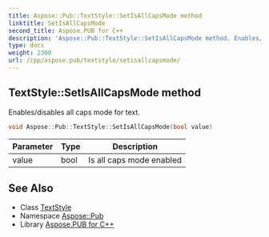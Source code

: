```yaml
---
title: Aspose::Pub::TextStyle::SetIsAllCapsMode method
linktitle: SetIsAllCapsMode
second_title: Aspose.PUB for C++
description: 'Aspose::Pub::TextStyle::SetIsAllCapsMode method. Enables/disables all caps mode for text in C++.'
type: docs
weight: 2300
url: /cpp/aspose.pub/textstyle/setisallcapsmode/
---
```

## TextStyle::SetIsAllCapsMode method


Enables/disables all caps mode for text.

```cpp
void Aspose::Pub::TextStyle::SetIsAllCapsMode(bool value)
```


| Parameter | Type | Description |
| --- | --- | --- |
| value | bool | Is all caps mode enabled |

## See Also

* Class [TextStyle](../)
* Namespace [Aspose::Pub](../../)
* Library [Aspose.PUB for C++](../../../)
